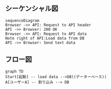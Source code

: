 
## シーケンシャル図

```mermaid
sequenceDiagram
Browser ->> API: Request to API header
API ->> Browser: 200 OK
Browser ->> API: Request to API data
Note right of API:Load data from DB
API ->> Browser: Send text data
```

## フロー図

```mermaid
graph TD
Start[起動] -- load data -->DB((データーベース))
A[ユーザーA] -- 割り込み --> DB

```

<!--stackedit_data:
eyJoaXN0b3J5IjpbMTAyMzAxNzE4MiwtMzA4ODgwOTM5LC0xOT
k5MjM1MTBdfQ==
-->